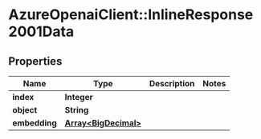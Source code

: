 # AzureOpenaiClient::InlineResponse2001Data

## Properties
Name | Type | Description | Notes
------------ | ------------- | ------------- | -------------
**index** | **Integer** |  | 
**object** | **String** |  | 
**embedding** | [**Array&lt;BigDecimal&gt;**](BigDecimal.md) |  | 

